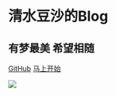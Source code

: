 <!-- _coverpage.md -->

# **清水豆沙的Blog**
## 有梦最美 希望相随

[GitHub](https://github.com/Qingsds)
[马上开始]()

<!-- 背景图片 -->
![](https://s2.loli.net/2022/01/13/lN6ZgT87FyPxImV.jpg)
